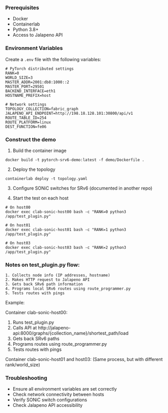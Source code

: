 ### Prerequisites
- Docker
- Containerlab
- Python 3.8+
- Access to Jalapeno API

### Environment Variables
Create a `.env` file with the following variables:
```
# PyTorch distributed settings
RANK=0
WORLD_SIZE=3
MASTER_ADDR=2001:db8:1000::2
MASTER_PORT=29501
BACKEND_INTERFACE=eth1
HOSTNAME_PREFIX=host

# Network settings
TOPOLOGY_COLLECTION=fabric_graph
JALAPENO_API_ENDPOINT=http://198.18.128.101:30800/api/v1
ROUTE_TABLE_ID=254
ROUTE_PLATFORM=linux
DEST_FUNCTION=fe06
```

### Construct the demo

1. Build the container image
```
docker build -t pytorch-srv6-demo:latest -f demo/Dockerfile .
```

2. Deploy the topology
```
containerlab deploy -t topology.yaml
```

3. Configure SONiC switches for SRv6 (documented in another repo)

4. Start the test on each host
```
# On host00
docker exec clab-sonic-host00 bash -c "RANK=0 python3 /app/test_plugin.py"

# On host01
docker exec clab-sonic-host01 bash -c "RANK=1 python3 /app/test_plugin.py"

# On host03
docker exec clab-sonic-host03 bash -c "RANK=2 python3 /app/test_plugin.py"
```

### Notes on test_plugin.py flow:
```
1. Collects node info (IP addresses, hostname)
2. Makes HTTP request to Jalapeno API
3. Gets back SRv6 path information
4. Programs local SRv6 routes using route_programmer.py
5. Tests routes with pings
```

Example:

Container clab-sonic-host00:
1. Runs test_plugin.py
2. Calls API at http://jalapeno-api:8000/graphs/{collection_name}/shortest_path/load
3. Gets back SRv6 paths
4. Programs routes using route_programmer.py
5. Tests routes with pings

Container clab-sonic-host01 and host03:
(Same process, but with different rank/world_size)

### Troubleshooting
- Ensure all environment variables are set correctly
- Check network connectivity between hosts
- Verify SONiC switch configurations
- Check Jalapeno API accessibility
